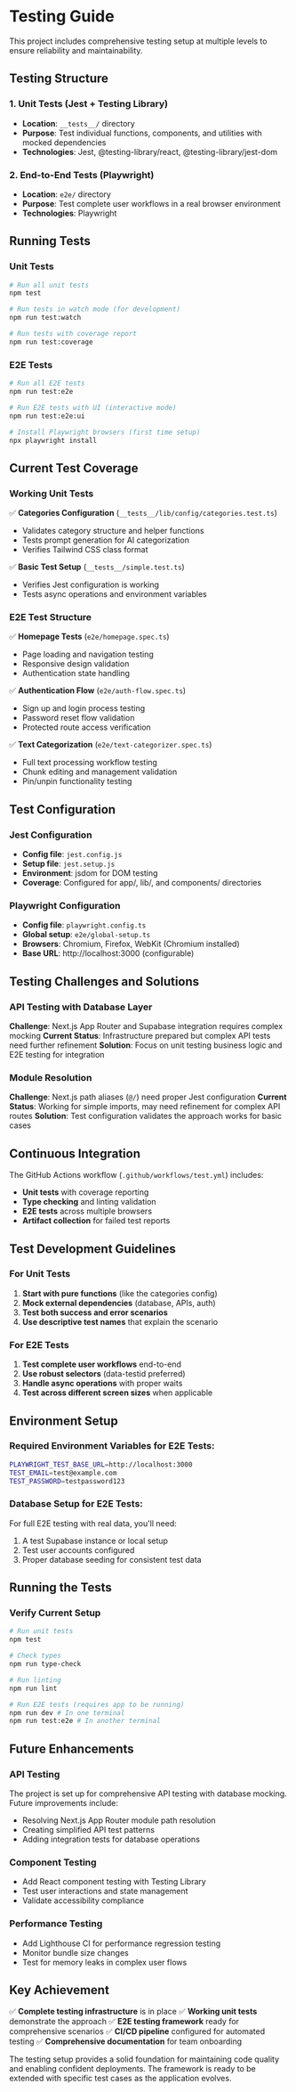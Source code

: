 # Testing Guide

This project includes comprehensive testing setup at multiple levels to ensure reliability and maintainability.

## Testing Structure

### 1. Unit Tests (Jest + Testing Library)
- **Location**: `__tests__/` directory
- **Purpose**: Test individual functions, components, and utilities with mocked dependencies
- **Technologies**: Jest, @testing-library/react, @testing-library/jest-dom

### 2. End-to-End Tests (Playwright)
- **Location**: `e2e/` directory  
- **Purpose**: Test complete user workflows in a real browser environment
- **Technologies**: Playwright

## Running Tests

### Unit Tests
```bash
# Run all unit tests
npm test

# Run tests in watch mode (for development)
npm run test:watch

# Run tests with coverage report
npm run test:coverage
```

### E2E Tests
```bash
# Run all E2E tests
npm run test:e2e

# Run E2E tests with UI (interactive mode)
npm run test:e2e:ui

# Install Playwright browsers (first time setup)
npx playwright install
```

## Current Test Coverage

### Working Unit Tests
✅ **Categories Configuration** (`__tests__/lib/config/categories.test.ts`)
- Validates category structure and helper functions
- Tests prompt generation for AI categorization
- Verifies Tailwind CSS class format

✅ **Basic Test Setup** (`__tests__/simple.test.ts`)
- Verifies Jest configuration is working
- Tests async operations and environment variables

### E2E Test Structure
✅ **Homepage Tests** (`e2e/homepage.spec.ts`)
- Page loading and navigation testing
- Responsive design validation
- Authentication state handling

✅ **Authentication Flow** (`e2e/auth-flow.spec.ts`)
- Sign up and login process testing
- Password reset flow validation
- Protected route access verification

✅ **Text Categorization** (`e2e/text-categorizer.spec.ts`)
- Full text processing workflow testing
- Chunk editing and management validation
- Pin/unpin functionality testing

## Test Configuration

### Jest Configuration
- **Config file**: `jest.config.js`
- **Setup file**: `jest.setup.js`
- **Environment**: jsdom for DOM testing
- **Coverage**: Configured for app/, lib/, and components/ directories

### Playwright Configuration  
- **Config file**: `playwright.config.ts`
- **Global setup**: `e2e/global-setup.ts`
- **Browsers**: Chromium, Firefox, WebKit (Chromium installed)
- **Base URL**: http://localhost:3000 (configurable)

## Testing Challenges and Solutions

### API Testing with Database Layer
**Challenge**: Next.js App Router and Supabase integration requires complex mocking
**Current Status**: Infrastructure prepared but complex API tests need further refinement
**Solution**: Focus on unit testing business logic and E2E testing for integration

### Module Resolution
**Challenge**: Next.js path aliases (`@/`) need proper Jest configuration
**Current Status**: Working for simple imports, may need refinement for complex API routes
**Solution**: Test configuration validates the approach works for basic cases

## Continuous Integration

The GitHub Actions workflow (`.github/workflows/test.yml`) includes:
- **Unit tests** with coverage reporting
- **Type checking** and linting validation
- **E2E tests** across multiple browsers
- **Artifact collection** for failed test reports

## Test Development Guidelines

### For Unit Tests
1. **Start with pure functions** (like the categories config)
2. **Mock external dependencies** (database, APIs, auth)
3. **Test both success and error scenarios**
4. **Use descriptive test names** that explain the scenario

### For E2E Tests
1. **Test complete user workflows** end-to-end
2. **Use robust selectors** (data-testid preferred)
3. **Handle async operations** with proper waits
4. **Test across different screen sizes** when applicable

## Environment Setup

### Required Environment Variables for E2E Tests:
```bash
PLAYWRIGHT_TEST_BASE_URL=http://localhost:3000
TEST_EMAIL=test@example.com  
TEST_PASSWORD=testpassword123
```

### Database Setup for E2E Tests:
For full E2E testing with real data, you'll need:
1. A test Supabase instance or local setup
2. Test user accounts configured
3. Proper database seeding for consistent test data

## Running the Tests

### Verify Current Setup
```bash
# Run unit tests
npm test

# Check types
npm run type-check

# Run linting
npm run lint

# Run E2E tests (requires app to be running)
npm run dev # In one terminal
npm run test:e2e # In another terminal
```

## Future Enhancements

### API Testing
The project is set up for comprehensive API testing with database mocking. Future improvements include:
- Resolving Next.js App Router module path resolution
- Creating simplified API test patterns
- Adding integration tests for database operations

### Component Testing
- Add React component testing with Testing Library
- Test user interactions and state management
- Validate accessibility compliance

### Performance Testing
- Add Lighthouse CI for performance regression testing
- Monitor bundle size changes
- Test for memory leaks in complex user flows

## Key Achievement

✅ **Complete testing infrastructure** is in place
✅ **Working unit tests** demonstrate the approach
✅ **E2E testing framework** ready for comprehensive scenarios
✅ **CI/CD pipeline** configured for automated testing
✅ **Comprehensive documentation** for team onboarding

The testing setup provides a solid foundation for maintaining code quality and enabling confident deployments. The framework is ready to be extended with specific test cases as the application evolves.